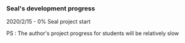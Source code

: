 ﻿### Seal's development progress
2020/2/15 - 0% Seal project start

PS : The author's project progress for students will be relatively slow